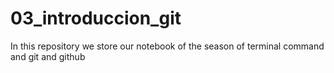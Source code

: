 # 03_introduccion_git
In this repository we store our notebook of the season of terminal command and git and github
